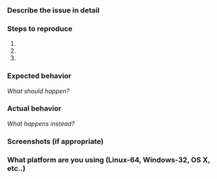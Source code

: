 <!--- Remove sections that do not apply -->

### Describe the issue in detail

### Steps to reproduce
1. 
2. 
3. 

### Expected behavior
*What should happen?*

### Actual behavior
*What happens instead?*

### Screenshots (if appropriate)

### What platform are you using (Linux-64, Windows-32, OS X, etc..)
